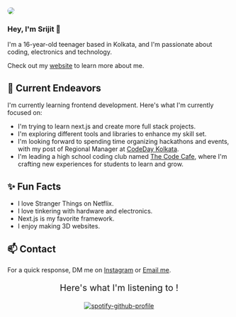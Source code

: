 <img src="https://cloud-lv1si39p2-hack-club-bot.vercel.app/0creative-banner.png" style="border-radius: 10px; height: auto; width: auto;">

### Hey, I'm Srijit 👋 

I'm a 16-year-old teenager based in Kolkata, and I'm passionate about coding, electronics and technology. 

Check out my [website](https://www.srijit.life/) to learn more about me.

## 🔭 Current Endeavors 

I'm currently learning frontend development. Here's what I'm currently focused on:

- I'm trying to learn next.js and create more full stack projects.
- I'm exploring different tools and libraries to enhance my skill set.
- I'm looking forward to spending time organizing hackathons and events, with my post of Regional Manager at [CodeDay Kolkata](https://codeday.org/).
- I'm leading a high school coding club named [The Code Cafe](https://codecafe.hackclub.com/), where I'm crafting new experiences for students to learn and grow.

## ✨ Fun Facts 

- I love Stranger Things on Netflix.
- I love tinkering with hardware and electronics.
- Next.js is my favorite framework.
- I enjoy making 3D websites.

## 📫 Contact

 For a quick response, DM me on [Instagram](https://www.instagram.com/cheeseblock011/) or [Email me](mailto:srijit.dev@icloud.com). 
  

<div align="center">
<p style="font-size:20px">
Here's what I'm listening to !
</p>

[![spotify-github-profile](https://spotify-github-profile.vercel.app/api/view?uid=31x7pj57ad5xav7b47q5mk6mctwu&cover_image=false&theme=default&show_offline=false&background_color=121212&interchange=false&bar_color_cover=true&bar_color=d1a3ff)](https://github.com/kittinan/spotify-github-profile)

</div>
